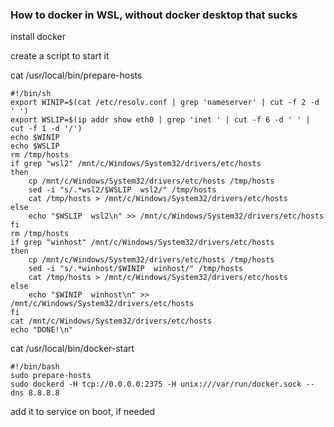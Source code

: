 ### How to docker in WSL, without docker desktop that sucks
install docker

create a script to start it

cat /usr/local/bin/prepare-hosts
```
#!/bin/sh
export WINIP=$(cat /etc/resolv.conf | grep 'nameserver' | cut -f 2 -d ' ')
export WSLIP=$(ip addr show eth0 | grep 'inet ' | cut -f 6 -d ' ' | cut -f 1 -d '/')
echo $WINIP
echo $WSLIP
rm /tmp/hosts
if grep "wsl2" /mnt/c/Windows/System32/drivers/etc/hosts
then
    cp /mnt/c/Windows/System32/drivers/etc/hosts /tmp/hosts
    sed -i "s/.*wsl2/$WSLIP  wsl2/" /tmp/hosts
    cat /tmp/hosts > /mnt/c/Windows/System32/drivers/etc/hosts
else
    echo "$WSLIP  wsl2\n" >> /mnt/c/Windows/System32/drivers/etc/hosts
fi
rm /tmp/hosts
if grep "winhost" /mnt/c/Windows/System32/drivers/etc/hosts
then
    cp /mnt/c/Windows/System32/drivers/etc/hosts /tmp/hosts
    sed -i "s/.*winhost/$WINIP  winhost/" /tmp/hosts
    cat /tmp/hosts > /mnt/c/Windows/System32/drivers/etc/hosts
else
    echo "$WINIP  winhost\n" >> /mnt/c/Windows/System32/drivers/etc/hosts
fi
cat /mnt/c/Windows/System32/drivers/etc/hosts
echo "DONE!\n"
```
cat /usr/local/bin/docker-start
```
#!/bin/bash
sudo prepare-hosts
sudo dockerd -H tcp://0.0.0.0:2375 -H unix:///var/run/docker.sock --dns 8.8.8.8
```

add it to service on boot, if needed